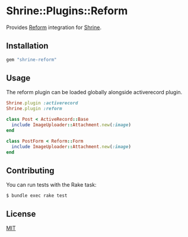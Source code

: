# Shrine::Plugins::Reform

Provides [Reform] integration for [Shrine].

## Installation

```ruby
gem "shrine-reform"
```

## Usage

The reform plugin can be loaded globally alongside activerecord plugin.

```rb
Shrine.plugin :activerecord
Shrine.plugin :reform
```
```rb
class Post < ActiveRecord::Base
  include ImageUploader::Attachment.new(:image)
end
```
```rb
class PostForm < Reform::Form
  include ImageUploader::Attachment.new(:image)
end
```

## Contributing

You can run tests with the Rake task:

```
$ bundle exec rake test
```

## License

[MIT](LICENSE.txt)

[Reform]: https://github.com/apotonick/reform
[Shrine]: https://github.com/shrinerb/shrine

